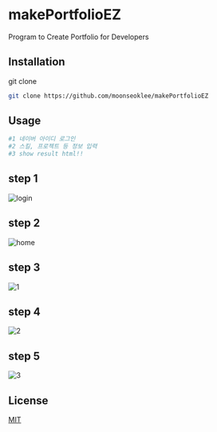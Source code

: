 # makePortfolioEZ

Program to Create Portfolio for Developers

## Installation

git clone

```bash
git clone https://github.com/moonseoklee/makePortfolioEZ
```

## Usage

```python
#1 네이버 아이디 로그인
#2 스킬, 프로젝트 등 정보 입력
#3 show result html!!
```

## step 1
![login](https://user-images.githubusercontent.com/35364566/80380144-1bddf300-88da-11ea-87e1-2d6d8a101037.JPG)
## step 2
![home](https://user-images.githubusercontent.com/35364566/80380148-1e404d00-88da-11ea-9925-156f366bb0a9.JPG)
## step 3
![1](https://user-images.githubusercontent.com/35364566/80380152-1f717a00-88da-11ea-9083-48dfec62ca5a.JPG)
## step 4
![2](https://user-images.githubusercontent.com/35364566/80380158-213b3d80-88da-11ea-8f20-9f45b942a5c6.JPG)
## step 5
![3](https://user-images.githubusercontent.com/35364566/80380167-239d9780-88da-11ea-92b5-e4b4fbcf79cd.png)
## License
[MIT](https://choosealicense.com/licenses/mit/)